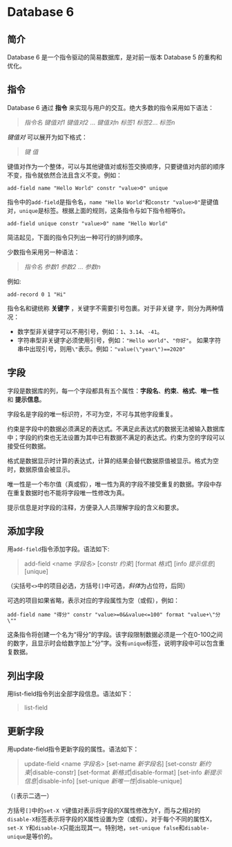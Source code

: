 Database 6
================
简介
------------
Database 6 是一个指令驱动的简易数据库，是对前一版本 Database 5 的重构和优化。

指令
------------
Database 6 通过 **指令** 来实现与用户的交互。绝大多数的指令采用如下语法：
> *指令名* *键值对1* *键值对2* ... *键值对n* *标签1* *标签2*... *标签n*

*键值对* 可以展开为如下格式：
> *键* *值*

键值对作为一个整体，可以与其他键值对或标签交换顺序，只要键值对内部的顺序不变，指令就依然合法且含义不变。例如：
```
add-field name "Hello World" constr "value>0" unique
```
指令中的`add-field`是指令名，`name "Hello World"`和`constr "value>0"`是键值对，`unique`是标签。根据上面的规则，这条指令与如下指令相等价。
```
add-field unique constr "value>0" name "Hello World" 
```
简洁起见，下面的指令只列出一种可行的排列顺序。

少数指令采用另一种语法：
> *指令名* *参数1* *参数2* ... *参数n*

例如:
```
add-record 0 1 "Hi"
```

指令名和键统称 **关键字** ，关键字不需要引号包裹。对于非关键
字，则分为两种情况：
- 数字型非关键字可以不用引号，例如：`1`、`3.14`、`-41`。
- 字符串型非关键字必须使用引号，例如：`"Hello world"`、`"你好"`。
  如果字符串中出现引号，则用`\"`表示。例如：`"value(\"year\")==2020"`

字段
----------
字段是数据库的列，每一个字段都具有五个属性：**字段名**、**约束**、**格式**、**唯一性** 和 **提示信息**。

字段名是字段的唯一标识符，不可为空，不可与其他字段重复。
 
约束是字段中的数据必须满足的表达式。不满足此表达式的数据无法被输入数据库中；字段的约束也无法设置为其中已有数据不满足的表达式。约束为空的字段可以接受任何数据。

格式是数据显示时计算的表达式，计算的结果会替代数据原值被显示。格式为空时，数据原值会被显示。

唯一性是一个布尔值（真或假），唯一性为真的字段不接受重复的数据。字段中存在重复数据时也不能将字段唯一性修改为真。

提示信息是对字段的注释，方便录入人员理解字段的含义和要求。

添加字段
------------
用`add-field`指令添加字段。语法如下:
> add-field <name *字段名*> [constr *约束*] [format *格式*] [info *提示信息*] [unique]

（尖括号`<>`中的项目必选，方括号`[]`中可选，*斜体*为占位符，后同）

可选的项目如果省略，表示对应的字段属性为空（或假），例如：
```
add-field name "得分" constr "value>=0&&value<=100" format "value+\"分\""
```
这条指令将创建一个名为“得分”的字段。该字段限制数据必须是一个在0-100之间的数字，且显示时会给数字加上“分”字。没有`unique`标签，说明字段中可以包含重复数据。

列出字段
------------
用list-field指令列出全部字段信息。语法如下：
> list-field

更新字段
------------
用update-field指令更新字段的属性。语法如下：
> update-field <name *字段名*> [set-name *新字段名*] [set-constr *新约束*|disable-constr] [set-format *新格式*|disable-format] [set-info *新提示信息*|disable-info] [set-unique *新唯一性*|disable-unique]

（`|`表示二选一）

方括号`[]`中的`set-X Y`键值对表示将字段的X属性修改为Y，而与之相对的`disable-X`标签表示将字段的X属性设置为空（或假）。对于每个不同的属性X，`set-X Y`和`disable-X`只能出现其一。特别地，`set-unique false`和`disable-unique`是等价的。